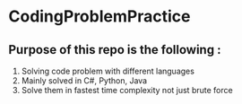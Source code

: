 # CodingProblemPractice

## Purpose of this repo is the following : 

1. Solving code problem with different languages
2. Mainly solved in C#, Python, Java
3. Solve them in fastest time complexity not just brute force
